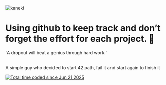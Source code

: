![kaneki](https://github.com/user-attachments/assets/85aa0520-bdbf-4079-b220-49f6cc8ccc8e)

<h1>Using github to keep track and don’t forget the effort for each project. 🚀 </h1>
`A dropout will beat a genius through hard work.`
<br>
<br>
<p>A simple guy who decided to start 42 path, fail it and start again to finish it</p>
<p>
  <a href="https://wakatime.com/@67f40e9d-8818-4e5c-b889-df89a0380bd2"><img src="https://wakatime.com/badge/user/67f40e9d-8818-4e5c-b889-df89a0380bd2.svg" alt="Total time coded since Jun 21 2025" /></a>
</p>
<!--
<p align="center">
  <p>
    Skills acquired:
  </p>
  <img src="https://skillicons.dev/icons?i=java,c,bash,git,linux,mysql,vscode" />
</p>
-->
